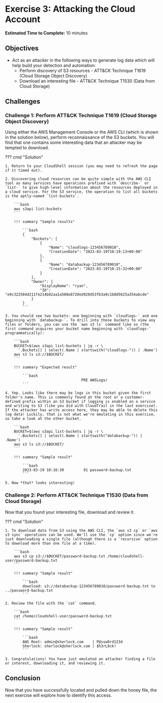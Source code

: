 # Exercise 3: Attacking the Cloud Account

<!-- markdownlint-disable MD033-->

<!--Overriding style-->
<style>
  :root {
    --sans-primary-color: #ff0000;
}
</style>

**Estimated Time to Complete:** 10 minutes

## Objectives

* Act as an attacker in the following ways to generate log data which will help build your detection and automation:
    * Perform discovery of S3 resources - ATT&CK Technique T1619 (Cloud Storage Object Discovery)
    * Download an interesting file - ATT&CK Technique T1530 (Data from Cloud Storage)

## Challenges

### Challenge 1: Perform ATT&CK Technique T1619 (Cloud Storage Object Discovery)

Using either the AWS Management Console or the AWS CLI (which is shown in the solution below), perform reconnaissance of the S3 buckets. You will find that one contains some interesting data that an attacker may be tempted to download.

??? cmd "Solution"

    1. Return to your CloudShell session (you may need to refresh the page if it timed out).

    2. Discovering cloud resources can be quite simple with the AWS CLI tool as many services have operations prefixed with `describe-` or `list-` to give high-level information about the resources deployed in a cloud service. For the S3 service, the operation to list all buckets is the aptly-named `list-buckets`.

        ```bash
        aws s3api list-buckets
        ```

        !!! summary "Sample results"

            ```bash
            {
                "Buckets": [
                    {
                        "Name": "cloudlogs-123456789010",
                        "CreationDate": "2023-03-19T10:19:13+00:00"
                    },
                    {
                        "Name": "databackup-123456789010",
                        "CreationDate": "2023-03-19T10:15:32+00:00"
                    }
                ],
                "Owner": {
                    "DisplayName": "ryan",
                    "ID": "e9c322584d211fe214b82aa1a508e8720ed920d53fb3a9c1b8d5625a354abcde"
                }
            }
            ```

    3. You should see two buckets: one beginning with `cloudlogs-` and one beginning with `databackup-`. To drill into those buckets to view any files or folders, you can use the `aws s3 ls` command like so (the first command acquires your bucket name beginning with `cloudlogs-` programmatically):

        ```bash
        BUCKET=$(aws s3api list-buckets | jq -r \
          '.Buckets[] | select(.Name | startswith("cloudlogs-")) | .Name')
        aws s3 ls s3://$BUCKET/
        ```

        !!! summary "Expected result"

            ```bash
                                       PRE AWSLogs/
            ```

    4. Yep. Looks like there may be logs in this bucket given the first folder's name. This is commonly found at the root or a customer-defined prefix within an S3 bucket if logging is enabled on a service and writing to S3 (like you did with CloudTrail in the last exercise). If the attacker has write access here, they may be able to delete this log data! Luckily, that is not what we're emulating in this exercise, so take a look at the other bucket.

        ```bash
        BUCKET=$(aws s3api list-buckets | jq -r \
          '.Buckets[] | select(.Name | startswith("databackup-")) | .Name')
        aws s3 ls s3://$BUCKET/
        ```

        !!! summary "Sample result"

            ```bash
            2023-03-19 10:16:30         91 password-backup.txt
            ```

    5. Now *that* looks interesting!

### Challenge 2: Perform ATT&CK Technique T1530 (Data from Cloud Storage)

Now that you found your interesting file, download and review it.

??? cmd "Solution"

    1. To download data from S3 using the AWS CLI, the `aws s3 cp` or `aws s3 sync` operations can be used. We'll use the `cp` option since we're just downloading a single file (although there is a `recursive` option to download more than one file at a time).

        ```bash
        aws s3 cp s3://$BUCKET/password-backup.txt /home/cloudshell-user/password-backup.txt
        ```

        !!! summary "Sample result"

            ```bash
            download: s3://databackup-123456789010/password-backup.txt to ../password-backup.txt
            ```

    2. Review the file with the `cat` command.

        ```bash
        cat /home/cloudshell-user/password-backup.txt 
        ```

        !!! summary "Sample result"

            ```bash
            AWS Root: admin@sherlock.com    | P@ssw0rd1234
            Sherlock: sherlock@sherlock.com | $h3rL0ck!
            ```

    3. Congratulations! You have just emulated an attacker finding a file or interest, downloading it, and reviewing it.

## Conclusion

Now that you have successfully located and pulled down the honey file, the next exercise will explore how to identify this access.
